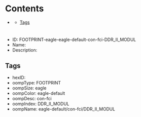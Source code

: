 



Contents
========

* [](#)
	* [Tags](#tags)

# 

- ID: FOOTPRINT-eagle-eagle-default-con-fci-DDR_II_MODUL
- Name: 
- Description: 

## Tags

- hexID: 
- oompType: FOOTPRINT
- oompSize: eagle
- oompColor: eagle-default
- oompDesc: con-fci
- oompIndex: DDR_II_MODUL
- oompName: eagle-default/con-fci/DDR_II_MODUL
